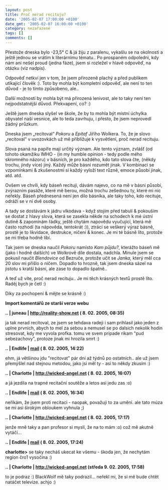```yaml
---
layout: post
title: Proč nerad recituju?
date: '2005-02-07 17:00:00 +0100'
date_gmt: '2005-02-07 16:00:00 +0100'
category: nezařazené
tags: []
comments: []
---
```

<p>Přestože dneska bylo -23,5&deg; C &amp; já žiju z paralenu, vykašlu se na okolnosti
a ještě jednou se vrátím k literárnímu tématu.. Po prospaném odpoledni, kdy nám ani nešel
proud (jedna fáze), jsem si rozležel v hlavě odpověď, na otázku (viz nadpis).</p>
<p>Odpověď netkví jen v tom, že jsem přirozeně plachý a před publikem utíkající člověk :).
Toto by mohla být kompletní odpověď, ale není to ten důvod - je to tímto způsobeno, ale..</p>
<p>Další možností by mohla být má přirozená lenivost, ale to taky není ten nejpodstatnější
důvod. Překvapení, co? :)</p>
<p>Ještě jsem dneska slyšel ve škole, že by to mohla být místní
úchylka obyvatel naší vesnice, ale to teda zavrhuju, i přesto, že jsem neprovedl žádný průzkum.</p>
<p>Dneska jsem &bdquo;recitoval&ldquo; <em>Pokoru</em> a <em>Epitaf</em> Jiřího Wolkera. To, že je
slovo &bdquo;recitoval&ldquo; v uvozovkách už mě přibližuje k vysvětlení, proč nerad recituju.</p>
<p>Slova psaná na papíře mají určitý význam. Ale tento význam, zvlášť (od tohoto okamžiku IMHO -
(in my humble opinion - tedy podle mého skromného názoru) v básních, je pro každého, kdo tato
slova čte, (někdy trochu, jindy více) jiný. Každý může básni rozumět jinak. V kombinaci se
vzpomínkami &amp; zkušenostmi si každý vyloží text různě, emoce působí jinak, atd. atd.</p>
<p>Ovšem ve chvíli, kdy báseň recituji, dávám najevo, co na mě v básni působí, zvýrazním pasáže,
které mě berou, možná trochu zešednou ty, které mi nic neřekly. Báseň přednesená není jen
dílo básníka, ale taky toho, kdo recituje, odráží se v ní dvě osoby.</p>
<p>A tady se dostávám k jádru vlkodava - když stojím před tabulí &amp; pokouším se dostat
z hlavy slova, která se zasekla někde na schodech k mé ústní dutině &amp; zapomínám řádky,
ještě chytám napovědu vyučující, která mě často rozhodí (ta nápověda, tentokrát :)),
ztrácí se veškerý výraz básně, prostě je to likvidace, destrukce, ničení &amp; konec.
Je mi té básně líto, protože se mi třeba hodně líbí.</p>
<p>Tak jsem se dneska naučil <em>Pokoru</em> namísto <em>Kam půjdu?</em>, kterážto báseň
mě (jako i hodně dalších) ve Wolkrově díle dostala, nadchla. Minule jsem se pokusil naučit
<em>Blendovice</em> od Bezruče, protože učit se <em>Janka,</em> který měl cca 20 slov
mi přišlo o ničem. Dopadlo to hrozně, tak jsem dneska sázel na jistotu s kratší básní, ale
zase to dopadlo špatně..</p>
<p>A teď už víte, proč nerad recituju.. Je mi těch krásných textů prostě líto. Raděj bych je četl :)</p>
<p>Díky za pochopení &amp; mějte se krásně :)</p>
<div class="import-komentaru">
<p><strong>Import komentářů ze starší verze webu</strong></p>
<div class="comment">
<p style="font-weight:bold"><span class="compredmet">..</span> | <span class="comname">juneau</span> |  <a href="http://reality-show.net">http://reality-show.net</a> (&nbsp;8.&nbsp;02.&nbsp;2005,&nbsp;08:35)</p>
<p>ja tak nerad recitoval, ze jsem se tehdava radeji i sam prihlasil jako jeden z uplne prvnich, abych to mel za sebou a nemusel se po dalsich nekolik hodin stresovat, kdy me vyvola profka. tomu ve svem pripade rikam &quot;pud sebezachovy&quot;, protoze jinak mi hrozila smrt :) </p>
</div>
<div class="comment">
<p style="font-weight:bold"><span class="compredmet">..</span> | <span class="comname">Endlife</span> |  <a href="mailto:jan.martinek@post.cz">mail</a> (&nbsp;8.&nbsp;02.&nbsp;2005,&nbsp;14:22)</p>
<p>ehm, já většinou jdu &quot;recitovat&quot; pár dní až týdnů po ostatních.. ale už jsem přemýšlel nad stejnou metodou, jako jsi měl ty - asi to někdy zkusím :) </p>
</div>
<div class="comment">
<p style="font-weight:bold"><span class="compredmet">..</span> | <span class="comname">Charlotte</span> |  <a href="http://wicked-angel.net">http://wicked-angel.net</a> (&nbsp;8.&nbsp;02.&nbsp;2005,&nbsp;16:07)</p>
<p>a já jezdila na trapné recitační soutěže a letos asi jedu zas :o) </p>
</div>
<div class="comment">
<p style="font-weight:bold"><span class="compredmet">..</span> | <span class="comname">Endlife</span> |  <a href="mailto:jan.martinek@post.cz">mail</a> (&nbsp;8.&nbsp;02.&nbsp;2005,&nbsp;16:34)</p>
<p>neříkám, že jsem proti recitaci - naopak, považuji to za umění. ale tato múza se mi asi širokým obloukem vyhnula ;) </p>
</div>
<div class="comment">
<p style="font-weight:bold"><span class="compredmet">..</span> | <span class="comname">Charlotte</span> |  <a href="http://wicked-angel.net">http://wicked-angel.net</a> (&nbsp;8.&nbsp;02.&nbsp;2005,&nbsp;17:17)</p>
<p>jenže mně taky a pan profesor si myslí, že na to mám :o) což mě akutně vytáčí... </p>
</div>
<div class="comment">
<p style="font-weight:bold"><span class="compredmet">..</span> | <span class="comname">Endlife</span> |  <a href="mailto:jan.martinek@post.cz">mail</a> (&nbsp;8.&nbsp;02.&nbsp;2005,&nbsp;17:24)</p>
<p><strong>charlotte&gt;</strong> se taky necháš ukecat ke všemu - škoda jen, že nechytám region čro1 vysočina :) </p>
</div>
<div class="comment">
<p style="font-weight:bold"><span class="compredmet">..</span> | <span class="comname">Charlotte</span> |  <a href="http://wicked-angel.net">http://wicked-angel.net</a> (středa&nbsp;9.&nbsp;02.&nbsp;2005,&nbsp;17:58)</p>
<p>to je podraz :) BlackWolf mě taky podrazil... neřekl mi, že si mě bude chtět natáčet televize. achjo :) </p>
</div>
</div>
